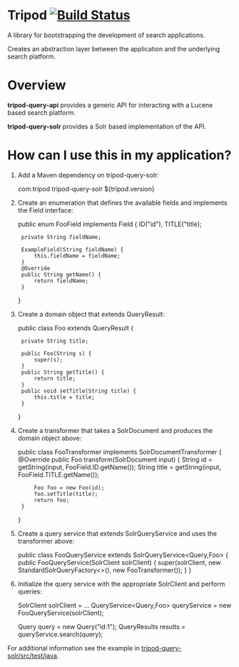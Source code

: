 <!--
  Licensed to the Apache Software Foundation (ASF) under one or more
  contributor license agreements.  See the NOTICE file distributed with
  this work for additional information regarding copyright ownership.
  The ASF licenses this file to You under the Apache License, Version 2.0
  (the "License"); you may not use this file except in compliance with
  the License.  You may obtain a copy of the License at
      http://www.apache.org/licenses/LICENSE-2.0
  Unless required by applicable law or agreed to in writing, software
  distributed under the License is distributed on an "AS IS" BASIS,
  WITHOUT WARRANTIES OR CONDITIONS OF ANY KIND, either express or implied.
  See the License for the specific language governing permissions and
  limitations under the License.
-->

# Tripod [![Build Status](https://travis-ci.org/bbende/tripod.svg?branch=master)](https://travis-ci.org/bbende/tripod)

A library for bootstrapping the development of search applications.

Creates an abstraction layer between the application and the underlying search platform.

# Overview

**tripod-query-api** provides a generic API for interacting with a Lucene based search platform.

**tripod-query-solr** provides a Solr based implementation of the API.

# How can I use this in my application?

1) Add a Maven dependency on tripod-query-solr:

    <dependency>
      <groupId>com.tripod</groupId>
      <artifactId>tripod-query-solr</artifactId>
      <version>${tripod.version}</version>
    </dependency>
    
2) Create an enumeration that defines the available fields and implements the Field interface:

    public enum FooField implements Field {
        ID("id"),
        TITLE("title);

        private String fieldName;
        
        ExampleField(String fieldName) {
            this.fieldName = fieldName;
        }
        @Override
        public String getName() {
            return fieldName;
        }
    }
    
3) Create a domain object that extends QueryResult:

    public class Foo extends QueryResult<String> {

        private String title;

        public Foo(String s) {
            super(s);
        }
        public String getTitle() {
            return title;
        }
        public void setTitle(String title) {
            this.title = title;
        }
    }
    
4) Create a transformer that takes a SolrDocument and produces the domain object above:

    public class FooTransformer implements SolrDocumentTransformer<Foo> {
        @Override
        public Foo transform(SolrDocument input) {
            String id = getString(input, FooField.ID.getName());
            String title = getString(input, FooField.TITLE.getName());
            
            Foo foo = new Foo(id);
            foo.setTitle(title);
            return foo;
        }
    }
    
5) Create a query service that extends SolrQueryService and uses the transformer above:

    public class FooQueryService extends SolrQueryService<Query,Foo> {
        public FooQueryService(SolrClient solrClient) {
            super(solrClient, new StandardSolrQueryFactory<>(), new FooTransformer());
        }
    }

6) Initialize the query service with the appropriate SolrClient and perform queries:

    SolrClient solrClient = ...
    QueryService<Query,Foo> queryService = new FooQueryService(solrClient);
    
    Query query = new Query("id:1");
    QueryResults<Foo> results = queryService.search(query);
    
    
For additional information see the example in [tripod-query-solr/src/test/java](https://github.com/bbende/tripod/tree/master/tripod-query-solr/src/test/java/com/tripod/solr/example).
